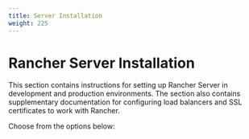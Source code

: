 ```yaml
---
title: Server Installation
weight: 225
---
```


# Rancher Server Installation

This section contains instructions for setting up Rancher Server in development and production environments. The section also contains supplementary documentation for configuring load balancers and SSL certificates to work with Rancher.

Choose from the options below:
